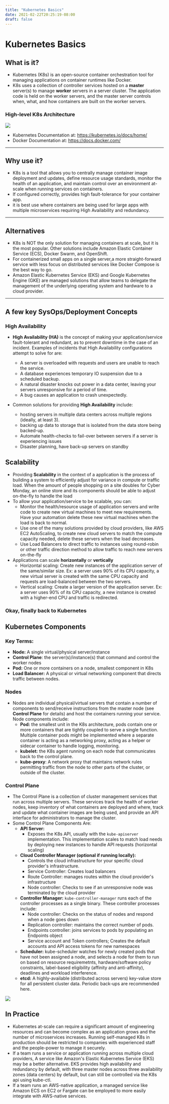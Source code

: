 ```yaml
---
title: "Kubernetes Basics"
date: 2021-02-22T20:25:19-08:00
draft: false
---
```

# Kubernetes Basics
## What is it?
- Kubernetes (K8s) is an open-source container orchestration tool for managing applications on container runtimes like Docker.
- K8s uses a collection of controller services hosted on a __master__ server(s) to manage __worker__ servers in a server cluster. The application code is held on the worker servers, and the master server controls when, what, and how containers are built on the worker servers.
### High-level K8s Architecture

![](/images/simple_kubernetes.png)
- Kubernetes Documentation at: https://kubernetes.io/docs/home/
- Docker Documentation at: https://docs.docker.com/
---
## Why use it?
- K8s is a tool that allows you to centrally manage container image deployment and updates, define resource usage standards, monitor the health of an application, and maintain control over an environment at-scale when running services on containers.
- If configured correctly, provides high fault-tolerance for your container app.
- it is best use where containers are being used for large apps with multiple microservices requiring High Availability and redundancy.
---
## Alternatives
- K8s is NOT the only solution for managing containers at scale, but it is the most popular. Other solutions include Amazon Elastic Container Service (ECS), Docker Swarm, and OpenShift.
- For containerized small apps on a single server,a more straight-forward service with less focus on distributed services like Docker Compose is the best way to go.
- Amazon Elastic Kubernetes Service (EKS) and Google Kubernetes Engine (GKE) are managed solutions that allow teams to delegate the management of the underlying operating system and hardware to a cloud provider.
---
## A few key SysOps/Deployment Concepts
### High Availability
- __High Availability (HA)__ is the concept of making your application/service fault-tolerant and redundant, as to prevent downtime in the case of an incident. Examples of incidents that High Availability configurations attempt to solve for are:
    - A server is overloaded with requests and users are unable to reach the service.
    - A database experiences temporary IO suspension due to a scheduled backup.
    - A natural disaster knocks out power in a data center, leaving your servers unresponsive for a period of time.
    - A bug causes an application to crash unexpectedly.

- Common solutions for providing __High Availability__ include:
    - hosting servers in multiple data centers across multiple regions (ideally, at least 3).
    - backing up data to storage that is isolated from the data store being backed-up.
    - Automate health-checks to fail-over between servers if a server is experiencing issues
    - Disaster planning, have back-up servers on standby

## Scalability
- Providing __Scalability__ in the context of a application is the process of building a system to efficiently adjust for variance in compute or traffic load. When the amount of people shopping on a site doubles for Cyber Monday, an online store and its components should be able to adjust on-the-fly to handle the load
- To allow your application/service to be scalable, you can:
    - Monitor the health/resource usage of application servers and write code to create new virtual machines to meet new requirements. Have your automation delete these new virtual machines when the load is back to normal.
    - Use one of the many solutions provided by cloud providers, like AWS EC2 AutoScaling, to create new cloud servers to match the compute capacity needed, delete these servers when the load decreases.
    - Use Load Balancers to direct traffic to instances using round-robin or other traffic direction method to allow traffic to reach new servers on-the-fly
- Applications can scale __horizontally__ or __vertically__
    - Horizontal scaling: Create new instances of the application server of the same/similar size. Ex: a server uses 90% of its CPU capacity, a new virtual server is created with the same CPU capacity and requests are load-balanced between the two servers.
    - Vertical scaling: Create a larger version of the application server. Ex: a server uses 90% of its CPU capacity, a new instance is created with a higher-end CPU and traffic is redirected.
### Okay, finally back to Kubernetes
## Kubernetes Components
### Key Terms:
- __Node:__ A single virtual/physical server/instance
- __Control Plane__: the server(s)/instance(s) that command and control the worker nodes
- __Pod:__ One or more containers on a node, smallest component in K8s
- __Load Balancer:__ A physical or virtual networking component that directs traffic between nodes.
### Nodes
- Nodes are individual physical/virtual servers that contain a number of components to send/receive instructions from the master node (see __Control Plane__ for details) and host the containers running your service. Node components include:
    - __Pod:__ the smallest unit in the K8s architecture, pods contain one or more containers that are tightly coupled to serve a single function. Multiple container pods might be implemented where a separate container is acting as a networking proxy, acting as a helper or sidecar container to handle logging, monitoring.
    - __kubelet:__ the K8s agent running on each node that communicates back to the control plane.
    - __kube-proxy__: A network proxy that maintains network rules permitting traffic from the node to other parts of the cluster, or outside of the cluster.
### Control Plane
- The Control Plane is a collection of cluster management services that run across multiple servers. These services track the health of worker nodes, keep inventory of what containers are deployed and where, track and update what container images are being used, and provide an API interface for administrators to manage the cluster.
- Some Control Plane Components Are:
    - __API Server:__
        - Exposes the K8s API, usually with the `kube-apiserver` implementation. This implementation scales to match load needs by deploying new instances to handle API requests (horizontal scaling)
    - __Cloud Controller Manager (optional if running locally):__
        - Controls the cloud infrastructure for your specific cloud provider's infrastructure.
        - Service Controller: Creates load balancers
        - Route Controller: manages routes within the cloud provider's infrastructure
        - Node controller: Checks to see if an unresponsive node was terminated by the cloud provider
    - __Controller Manager:__ `kube-controller-manager` runs each of the controller processes as a single binary. These controller processes include:
        - Node controller: Checks on the status of nodes and respond when a node goes down
        - Replication controller: maintains the correct number of pods.
        - Endpoints controller: joins services to pods by populating an Endpoints object
        - Service account and Token controllers; Creates the default accounts and API access tokens for new namespaces
    - __Scheduler:__ kube-scheduler watches for newly created pods that have not been assigned a node, and selects a node for them to run on based on resource requiremetnts, hardware/software policy constraints, label-based eligibility (affinity and anti-affinity), deadlines and workload interference.
    - __etcd:__ A highly-available (distributed across servers) key-value store for all persistent cluster data. Periodic back-ups are recommended here.

![](/images/k8s_diagram.png)

## In Practice
- Kubernetes at-scale can require a significant amount of engineering resources and can become complex as an application grows and the number of microservices increases. Running self-managed K8s in production should be restricted to companies with experienced staff and the people-power to manage it securely.
- If a team runs a service or application running across multiple cloud providers, A service like Amazon's Elastic Kubernetes Service (EKS) may be a better alternative. EKS provides high availability and redundancy by default, with three master nodes across three availability zones (data centers) by default, but can still be controlled via the K8s api using kube-ctl.
- If a team runs an AWS-native application, a managed service like Amazon ECS on EC2 or Fargate can be employed to more easily integrate with AWS-native services.
